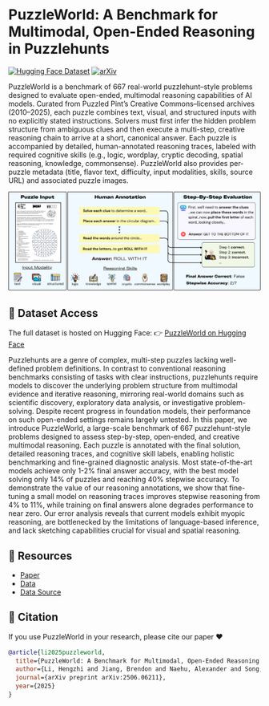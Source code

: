 # PuzzleWorld: A Benchmark for Multimodal, Open-Ended Reasoning in Puzzlehunts

[![Hugging Face Dataset](https://img.shields.io/badge/HuggingFace-Dataset-orange?logo=huggingface)](https://huggingface.co/datasets/hzli1202/PuzzleWorld)
[![arXiv](https://img.shields.io/badge/arXiv-2506.06211-b31b1b.svg)](https://arxiv.org/abs/2506.06211)

PuzzleWorld is a benchmark of 667 real-world puzzlehunt–style problems designed to evaluate open-ended, multimodal reasoning capabilities of AI models. Curated from Puzzled Pint’s Creative Commons–licensed archives (2010–2025), each puzzle combines text, visual, and structured inputs with no explicitly stated instructions. Solvers must first infer the hidden problem structure from ambiguous clues and then execute a multi-step, creative reasoning chain to arrive at a short, canonical answer. Each puzzle is accompanied by detailed, human-annotated reasoning traces, labeled with required cognitive skills (e.g., logic, wordplay, cryptic decoding, spatial reasoning, knowledge, commonsense). PuzzleWorld also provides per-puzzle metadata (title, flavor text, difficulty, input modalities, skills, source URL) and associated puzzle images. 

![PuzzleWorld Overview](figures/puzzleworld_overview.png)

## 📂 Dataset Access

The full dataset is hosted on Hugging Face:
👉 [PuzzleWorld on Hugging Face](https://huggingface.co/datasets/hzli1202/PuzzleWorld)

Puzzlehunts are a genre of complex, multi-step puzzles lacking well-defined problem definitions. In contrast to conventional reasoning benchmarks consisting of tasks with clear instructions, puzzlehunts require models to discover the underlying problem structure from multimodal evidence and iterative reasoning, mirroring real-world domains such as scientific discovery, exploratory data analysis, or investigative problem-solving. Despite recent progress in foundation models, their performance on such open-ended settings remains largely untested. In this paper, we introduce PuzzleWorld, a large-scale benchmark of 667 puzzlehunt-style problems designed to assess step-by-step, open-ended, and creative multimodal reasoning. Each puzzle is annotated with the final solution, detailed reasoning traces, and cognitive skill labels, enabling holistic benchmarking and fine-grained diagnostic analysis. Most state-of-the-art models achieve only 1-2% final answer accuracy, with the best model solving only 14% of puzzles and reaching 40% stepwise accuracy. To demonstrate the value of our reasoning annotations, we show that fine-tuning a small model on reasoning traces improves stepwise reasoning from 4% to 11%, while training on final answers alone degrades performance to near zero. Our error analysis reveals that current models exhibit myopic reasoning, are bottlenecked by the limitations of language-based inference, and lack sketching capabilities crucial for visual and spatial reasoning. 

## 🔗 Resources
- [Paper](https://arxiv.org/abs/2506.06211)
- [Data](https://huggingface.co/datasets/hzli1202/PuzzleWorld)
- [Data Source](https://puzzledpint.org)

## 📑 Citation
If you use PuzzleWorld in your research, please cite our paper ❤️ 

```bibtex
@article{li2025puzzleworld,
  title={PuzzleWorld: A Benchmark for Multimodal, Open-Ended Reasoning in Puzzlehunts},
  author={Li, Hengzhi and Jiang, Brendon and Naehu, Alexander and Song, Regan and Zhang, Justin and Tjandrasuwita, Megan and Ekbote, Chanakya and Chen, Steven-Shine and Balachandran, Adithya and Dai, Wei and others},
  journal={arXiv preprint arXiv:2506.06211},
  year={2025}
}
```
